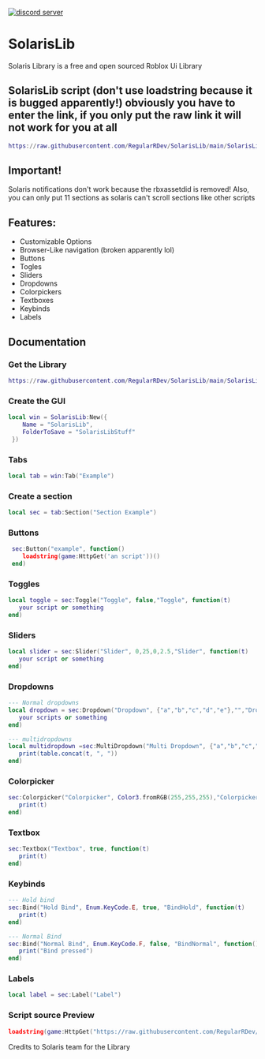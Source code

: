 [![discord server](https://cdn.discordapp.com/attachments/832371927740973078/1146320361261117480/solaris2.png)](https://discord.gg/jaunk8nhN5)

# SolarisLib
Solaris Library is a free and open sourced Roblox Ui Library
## SolarisLib script (don't use loadstring because it is bugged apparently!) obviously you have to enter the link, if you only put the raw link it will not work for you at all
```lua
https://raw.githubusercontent.com/RegularRDev/SolarisLib/main/SolarisLib
```
## Important!
Solaris notifications don't work because the rbxassetdid is removed! 
Also, you can only put 11 sections as solaris can't scroll sections like other scripts

## Features:
- Customizable Options
- Browser-Like navigation (broken apparently lol)
- Buttons
- Togles
- Sliders
- Dropdowns
- Colorpickers
- Textboxes
- Keybinds
- Labels

## Documentation

### Get the Library
```lua
https://raw.githubusercontent.com/RegularRDev/SolarisLib/main/SolarisLib
```

### Create the GUI
```lua
local win = SolarisLib:New({
    Name = "SolarisLib",
    FolderToSave = "SolarisLibStuff"
 })
```

### Tabs
```lua
local tab = win:Tab("Example")
```
### Create a section
```lua
local sec = tab:Section("Section Example")
```
### Buttons
```lua
 sec:Button("example", function()
    loadstring(game:HttpGet('an script'))()
 end)
```
### Toggles
```lua
local toggle = sec:Toggle("Toggle", false,"Toggle", function(t)
   your script or something
end)
```
### Sliders
```lua
local slider = sec:Slider("Slider", 0,25,0,2.5,"Slider", function(t)
   your script or something
end)
```
### Dropdowns
```lua
--- Normal dropdowns
local dropdown = sec:Dropdown("Dropdown", {"a","b","c","d","e"},"","Dropdown", function(t)
   your scripts or something
end)

--- multidropdowns
local multidropdown =sec:MultiDropdown("Multi Dropdown", {"a","b","c","d","e"},{"b", "c"},"Dropdown", function(t)
   print(table.concat(t, ", "))
end)
```
### Colorpicker
```lua
sec:Colorpicker("Colorpicker", Color3.fromRGB(255,255,255),"Colorpicker", function(t)
   print(t)
end)
```
### Textbox
```lua
sec:Textbox("Textbox", true, function(t)
   print(t)
end)
```
### Keybinds
```lua
--- Hold bind
sec:Bind("Hold Bind", Enum.KeyCode.E, true, "BindHold", function(t)
   print(t)
end)

--- Normal Bind
sec:Bind("Normal Bind", Enum.KeyCode.F, false, "BindNormal", function()
   print("Bind pressed")
end)
```
### Labels
```lua
local label = sec:Label("Label")
```
### Script source Preview
```lua
loadstring(game:HttpGet("https://raw.githubusercontent.com/RegularRDev/SolarisLib/main/Preview"))()
```
Credits to Solaris team for the Library
